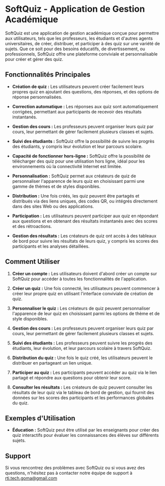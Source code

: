 # SoftQuiz - Application de Gestion Académique

SoftQuiz est une application de gestion académique conçue pour permettre aux utilisateurs, tels que les professeurs, les étudiants et d'autres agents universitaires, de créer, distribuer, et participer à des quiz sur une variété de sujets. Que ce soit pour des besoins éducatifs, de divertissement, ou professionnels, SoftQuiz offre une plateforme conviviale et personnalisable pour créer et gérer des quiz.

## Fonctionnalités Principales

- **Création de quiz :** Les utilisateurs peuvent créer facilement leurs propres quiz en ajoutant des questions, des réponses, et des options de réponse personnalisées.
  
- **Correction automatique :** Les réponses aux quiz sont automatiquement corrigées, permettant aux participants de recevoir des résultats instantanés.

- **Gestion des cours :** Les professeurs peuvent organiser leurs quiz par cours, leur permettant de gérer facilement plusieurs classes et sujets.

- **Suivi des étudiants :** SoftQuiz offre la possibilité de suivre les progrès des étudiants, y compris leur évolution et leur parcours scolaire.

- **Capacité de fonctionner hors-ligne :** SoftQuiz offre la possibilité de télécharger des quiz pour une utilisation hors ligne, idéal pour les environnements où la connectivité Internet est limitée.

- **Personnalisation :** SoftQuiz permet aux créateurs de quiz de personnaliser l'apparence de leurs quiz en choisissant parmi une gamme de thèmes et de styles disponibles.

- **Distribution :** Une fois créés, les quiz peuvent être partagés et distribués via des liens uniques, des codes QR, ou intégrés directement dans des sites Web ou des applications.

- **Participation :** Les utilisateurs peuvent participer aux quiz en répondant aux questions et en obtenant des résultats instantanés avec des scores et des rétroactions.

- **Gestion des résultats :** Les créateurs de quiz ont accès à des tableaux de bord pour suivre les résultats de leurs quiz, y compris les scores des participants et les analyses détaillées.

## Comment Utiliser

1. **Créer un compte :** Les utilisateurs doivent d'abord créer un compte sur SoftQuiz pour accéder à toutes les fonctionnalités de l'application.

2. **Créer un quiz :** Une fois connecté, les utilisateurs peuvent commencer à créer leur propre quiz en utilisant l'interface conviviale de création de quiz.

3. **Personnaliser le quiz :** Les créateurs de quiz peuvent personnaliser l'apparence de leur quiz en choisissant parmi les options de thème et de style disponibles.

4. **Gestion des cours :** Les professeurs peuvent organiser leurs quiz par cours, leur permettant de gérer facilement plusieurs classes et sujets.

5. **Suivi des étudiants :** Les professeurs peuvent suivre les progrès des étudiants, leur évolution, et leur parcours scolaire à travers SoftQuiz.

6. **Distribution du quiz :** Une fois le quiz créé, les utilisateurs peuvent le distribuer en partageant un lien unique.

7. **Participer au quiz :** Les participants peuvent accéder au quiz via le lien partagé et répondre aux questions pour obtenir leur score.

8. **Consulter les résultats :** Les créateurs de quiz peuvent consulter les résultats de leur quiz via le tableau de bord de gestion, qui fournit des données sur les scores des participants et les performances globales du quiz.

## Exemples d'Utilisation

- **Éducation :** SoftQuiz peut être utilisé par les enseignants pour créer des quiz interactifs pour évaluer les connaissances des élèves sur différents sujets.

## Support

Si vous rencontrez des problèmes avec SoftQuiz ou si vous avez des questions, n'hésitez pas à contacter notre équipe de support à rti.tech.goma@gmail.com

